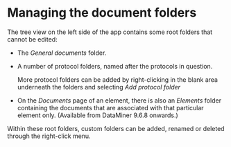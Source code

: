 # Managing the document folders

The tree view on the left side of the app contains some root folders that cannot be edited:

- The *General documents* folder.

- A number of protocol folders, named after the protocols in question.

    More protocol folders can be added by right-clicking in the blank area underneath the folders and selecting *Add protocol folder*

- On the *Documents* page of an element, there is also an *Elements* folder containing the documents that are associated with that particular element only. (Available from DataMiner 9.6.8 onwards.)

Within these root folders, custom folders can be added, renamed or deleted through the right-click menu.
